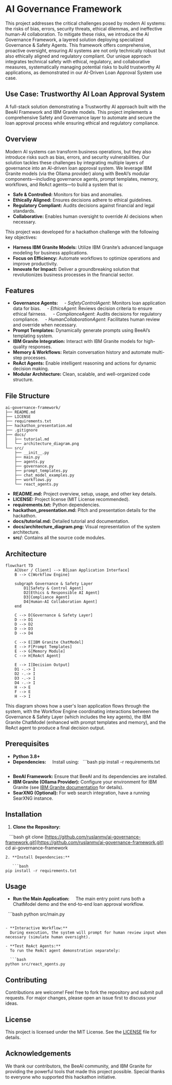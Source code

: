 # AI Governance Framework

This project addresses the critical challenges posed by modern AI systems: the risks of bias, errors, security threats, ethical dilemmas, and ineffective human-AI collaboration. To mitigate these risks, we introduce the AI Governance Framework, a layered solution deploying specialized Governance & Safety Agents. This framework offers comprehensive, proactive oversight, ensuring AI systems are not only technically robust but also ethically aligned and regulatory compliant. Our unique approach integrates technical safety with ethical, regulatory, and collaborative measures, systematically managing potential risks to build trustworthy AI applications, as demonstrated in our AI-Driven Loan Approval System use case.

## Use Case: Trustworthy AI Loan Approval System

A full-stack solution demonstrating a Trustworthy AI approach built with the BeeAI Framework and IBM Granite models. This project implements a comprehensive Safety and Governance layer to automate and secure the loan approval process while ensuring ethical and regulatory compliance.

## Overview

Modern AI systems can transform business operations, but they also introduce risks such as bias, errors, and security vulnerabilities. Our solution tackles these challenges by integrating multiple layers of governance into an AI-driven loan approval system. We leverage IBM Granite models (via the Ollama provider) along with BeeAI’s modular components—including governance agents, prompt templates, memory, workflows, and ReAct agents—to build a system that is:
  
- **Safe & Controlled:** Monitors for bias and anomalies.
- **Ethically Aligned:** Ensures decisions adhere to ethical guidelines.
- **Regulatory Compliant:** Audits decisions against financial and legal standards.
- **Collaborative:** Enables human oversight to override AI decisions when necessary.

This project was developed for a hackathon challenge with the following key objectives:
- **Harness IBM Granite Models:** Utilize IBM Granite’s advanced language modeling for business applications.
- **Focus on Efficiency:** Automate workflows to optimize operations and improve productivity.
- **Innovate for Impact:** Deliver a groundbreaking solution that revolutionizes business processes in the financial sector.

## Features

- **Governance Agents:**  
  - *SafetyControlAgent*: Monitors loan application data for bias.  
  - *EthicsAgent*: Reviews decision criteria to ensure ethical fairness.  
  - *ComplianceAgent*: Audits decisions for regulatory compliance.  
  - *HumanCollaborationAgent*: Facilitates human review and override when necessary.
  
- **Prompt Templates:** Dynamically generate prompts using BeeAI’s templating system.
- **IBM Granite Integration:** Interact with IBM Granite models for high-quality responses.
- **Memory & Workflows:** Retain conversation history and automate multi-step processes.
- **ReAct Agents:** Enable intelligent reasoning and actions for dynamic decision making.
- **Modular Architecture:** Clean, scalable, and well-organized code structure.

## File Structure

```
ai-governance-framework/
├── README.md
├── LICENSE
├── requirements.txt
├── hackathon_presentation.md
├── .gitignore
├── docs/
│   ├── tutorial.md
│   └── architecture_diagram.png
└── src/
    ├── __init__.py
    ├── main.py
    ├── agents.py
    ├── governance.py
    ├── prompt_templates.py
    ├── chat_model_examples.py
    ├── workflows.py
    └── react_agents.py
```

- **README.md:** Project overview, setup, usage, and other key details.
- **LICENSE:** Project license (MIT License recommended).
- **requirements.txt:** Python dependencies.
- **hackathon_presentation.md:** Pitch and presentation details for the hackathon.
- **docs/tutorial.md:** Detailed tutorial and documentation.
- **docs/architecture_diagram.png:** Visual representation of the system architecture.
- **src/**: Contains all the source code modules.


## Architecture

```mermaid
flowchart TD
    A[User / Client] --> B[Loan Application Interface]
    B --> C[Workflow Engine]
    
    subgraph Governance & Safety Layer
        D1[Safety & Control Agent]
        D2[Ethics & Responsible AI Agent]
        D3[Compliance Agent]
        D4[Human-AI Collaboration Agent]
    end
    
    C --> D[Governance & Safety Layer]
    D --> D1
    D --> D2
    D --> D3
    D --> D4
    
    C --> E[IBM Granite ChatModel]
    E --> F[Prompt Templates]
    E --> G[Memory Module]
    C --> H[ReAct Agent]
    
    E --> I[Decision Output]
    D1 -.-> I
    D2 -.-> I
    D3 -.-> I
    D4 -.-> I
    H --> E
    F --> E
    H --> I
```

This diagram shows how a user's loan application flows through the system, with the Workflow Engine coordinating interactions between the Governance & Safety Layer (which includes the key agents), the IBM Granite ChatModel (enhanced with prompt templates and memory), and the ReAct agent to produce a final decision output.


## Prerequisites

- **Python 3.8+**  
- **Dependencies:**  
  Install using:
  ```bash
  pip install -r requirements.txt
  ```
- **BeeAI Framework:** Ensure that BeeAI and its dependencies are installed.
- **IBM Granite (Ollama Provider):** Configure your environment for IBM Granite (see [IBM Granite documentation](https://www.ibm.com/granite/docs) for details).
- **SearXNG (Optional):** For web search integration, have a running SearXNG instance.

## Installation

1. **Clone the Repository:**

   ```bash
   git clone [https://github.com/ruslanmv/ai-governance-framework.git](https://github.com/ruslanmv/ai-governance-framework.git)
   cd ai-governance-framework
   ```
2. **Install Dependencies:**

   ```bash
   pip install -r requirements.txt
   ```

## Usage

- **Run the Main Application:**  
  The main entry point runs both a ChatModel demo and the end-to-end loan approval workflow.

  ```bash
  python src/main.py
  ```

- **Interactive Workflow:**  
  During execution, the system will prompt for human review input when necessary (simulate human oversight).

- **Test ReAct Agents:**  
  To run the ReAct agent demonstration separately:

  ```bash
  python src/react_agents.py
  ```

## Contributing

Contributions are welcome! Feel free to fork the repository and submit pull requests. For major changes, please open an issue first to discuss your ideas.

## License

This project is licensed under the MIT License. See the [LICENSE](LICENSE) file for details.

## Acknowledgements

We thank our contributors, the BeeAI community, and IBM Granite for providing the powerful tools that made this project possible. Special thanks to everyone who supported this hackathon initiative.
